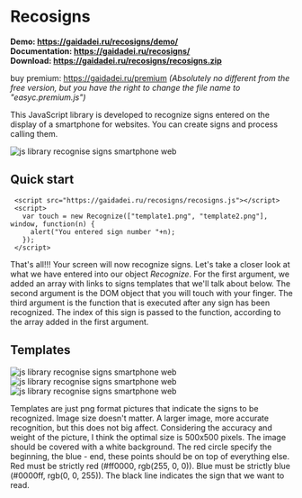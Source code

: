 # Recosigns

**Demo: https://gaidadei.ru/recosigns/demo/**  
**Documentation: https://gaidadei.ru/recosigns/**  
**Download: https://gaidadei.ru/recosigns/recosigns.zip**  
  
buy premium: https://gaidadei.ru/premium *(Absolutely no different from the free version, but you have the right to change the file name to "easyc.premium.js")*  
  
This JavaScript library is developed to recognize signs entered on the display of a smartphone for websites. You can create signs and process calling them.  
  
![js library recognise signs smartphone web](https://user-images.githubusercontent.com/43887554/126714472-0a5b5291-aa26-4c81-a8b3-96605f9435dd.gif)

## Quick start

     <script src="https://gaidadei.ru/recosigns/recosigns.js"></script>
     <script>
       var touch = new Recognize(["template1.png", "template2.png"], window, function(n) {
         alert("You entered sign number "+n);
       });
     </script>

That's all!!! Your screen will now recognize signs. Let's take a closer look at what we have entered into our object *Recognize*. For the first argument, we added an array with links to signs templates that we'll talk about below. The second argument is the DOM object that you will touch with your finger. The third argument is the function that is executed after any sign has been recognized. The index of this sign is passed to the function, according to the array added in the first argument.

## Templates

![js library recognise signs smartphone web](https://user-images.githubusercontent.com/43887554/126716190-364ab335-f33b-4b75-bd6b-a3cc901ba367.png)
![js library recognise signs smartphone web](https://user-images.githubusercontent.com/43887554/126716212-13837757-fe30-40d5-809b-92c3235b2b7f.png)
![js library recognise signs smartphone web](https://user-images.githubusercontent.com/43887554/126716216-e2919b8d-a25c-44cd-a1c4-c31a31072397.png)

Templates are just png format pictures that indicate the signs to be recognized. Image size doesn't matter. A larger image, more accurate recognition, but this does not big affect. Considering the accuracy and weight of the picture, I think the optimal size is 500x500 pixels. The image should be covered with a white background. The red circle specify the beginning, the blue - end, these points should be on top of everything else. Red must be strictly red (#ff0000, rgb(255, 0, 0)). Blue must be strictly blue (#0000ff, rgb(0, 0, 255)). The black line indicates the sign that we want to read.
